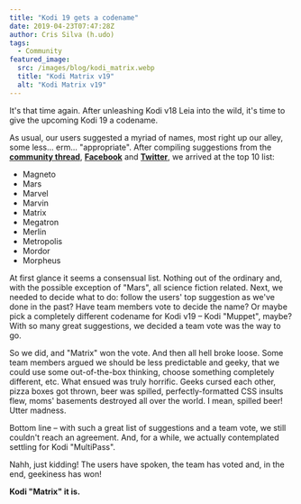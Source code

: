 ```yaml
---
title: "Kodi 19 gets a codename"
date: 2019-04-23T07:47:28Z
author: Cris Silva (h.udo)
tags:
  - Community
featured_image:
  src: /images/blog/kodi_matrix.webp
  title: "Kodi Matrix v19"
  alt: "Kodi Matrix v19"
---
```


It's that time again. After unleashing Kodi v18 Leia into the wild, it's time to give the upcoming Kodi 19 a codename.

As usual, our users suggested a myriad of names, most right up our alley, some less... erm... "appropriate". After compiling suggestions from the **[community thread](https://forum.kodi.tv/showthread.php?tid=330506)**, **[Facebook](https://www.facebook.com/XBMC/posts/10155678872106641)** and **[Twitter](https://twitter.com/KodiTV/status/1051454892571807744)**, we arrived at the top 10 list:

- Magneto
- Mars
- Marvel
- Marvin
- Matrix
- Megatron
- Merlin
- Metropolis
- Mordor
- Morpheus

At first glance it seems a consensual list. Nothing out of the ordinary and, with the possible exception of "Mars", all science fiction related. Next, we needed to decide what to do: follow the users' top suggestion as we've done in the past? Have team members vote to decide the name? Or maybe pick a completely different codename for Kodi v19 – Kodi "Muppet", maybe? With so many great suggestions, we decided a team vote was the way to go.

So we did, and "Matrix" won the vote. And then all hell broke loose. Some team members argued we should be less predictable and geeky, that we could use some out-of-the-box thinking, choose something completely different, etc. What ensued was truly horrific. Geeks cursed each other, pizza boxes got thrown, beer was spilled, perfectly-formatted CSS insults flew, moms' basements destroyed all over the world. I mean, spilled beer! Utter madness.

Bottom line – with such a great list of suggestions and a team vote, we still couldn't reach an agreement. And, for a while, we actually contemplated settling for Kodi "MultiPass".

Nahh, just kidding! The users have spoken, the team has voted and, in the end, geekiness has won!

**Kodi "Matrix" it is.**
